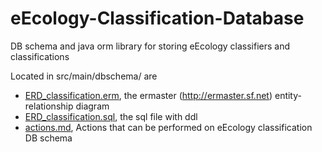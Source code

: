 eEcology-Classification-Database
================================

DB schema and java orm library for storing eEcology classifiers and classifications 

Located in src/main/dbschema/ are
* [ERD_classification.erm](src/main/dbschema/ERD_classification.erm), the ermaster (http://ermaster.sf.net) entity-relationship diagram  
* [ERD_classification.sql](src/main/dbschema/ERD_classification.sql), the sql file with ddl
* [actions.md](src/main/dbschema/actions.md), Actions that can be performed on eEcology classification DB schema 
